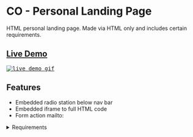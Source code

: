 # CO - Personal Landing Page
HTML personal landing page. Made via HTML only and includes certain requirements.

## <a href="https://daryldelrosario.github.io/co-landing-page/">Live Demo</a>
<kbd><a href="https://daryldelrosario.github.io/co-landing-page/"><img src="./resources/co-landing-page-ld.gif" alt="live demo gif"></a></kbd>

## Features
- Embedded radio station below nav bar
- Embedded iframe to full HTML code
- Form action mailto:

<details>
    <summary>Requirements</summary>

- [x] Header: 
    - [x] include image and text that clearly tell visitors what they can find on site
- [x] Introduction:
    - [x] include details about purpose and mission of site
    - [x] include info about self and why created the site
- [x] About Me Section:
    - [x] include more detail information about site and why site created
    - [x] include links to other websites where people can learn more about self
- [x] Write Two Paragraphs:
    - [x] about intro section
    - [x] about about me section
- [x] Blog Post: 
    - [x] about learnt so far
    - [x] found most interesting
- [x] Content area with text and image:
    - [x] explains what you do and how you do it
- [x] Call-to-action button encouraging sign up for something
- [x] Navigation
- [x] Branding
- [x] Search Functionality
- [x] Footer
</details>


